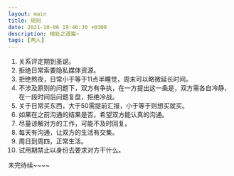```yaml
---
layout: main
title: 规则
date: 2021-10-06 19:46:30 +0300
description: 相处之道篇~
tags: [两人]
---
```


1. 关系评定期到圣诞。
2. 拒绝日常索要隐私媒体资源。
3. 拒绝熬夜，日常小于等于11点半睡觉，周末可以略微延长时间。
4. 不涉及原则的问题下，双方有争执，在一方提出这一条是，双方需各自冷静，在一段时间后问题复盘，拒绝冷战。
5. 关于日常买东西，大于50需提前汇报，小于等于则想买就买。
6. 如果在之前沟通的结果是否，希望双方能认真的沟通。
7. 尽量谅解对方的工作，可能不及时回复。
8. 每天有沟通，让双方的生活有交集。
9. 周日到周四，正常生活。
10. 试用期禁止以身份去要求对方干什么。

未完待续~~~~